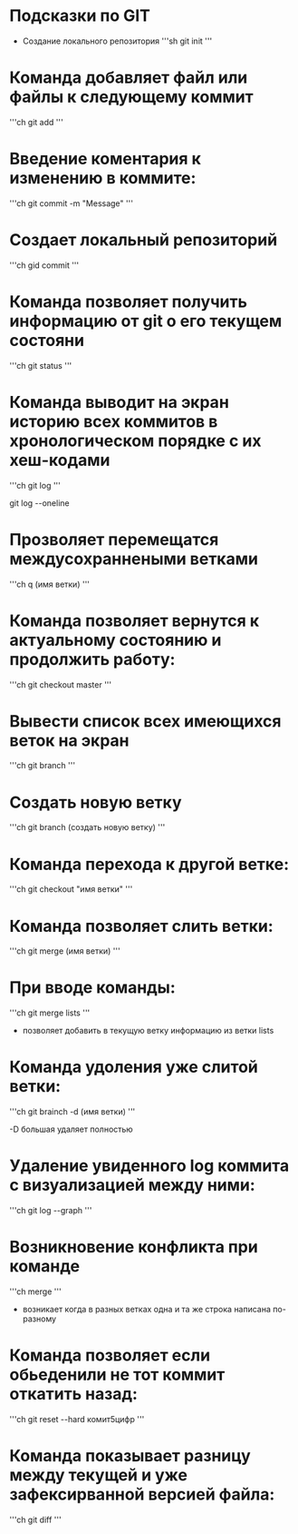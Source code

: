 # Подсказки по GIT 

* Создание локального репозитория
'''sh
git init
'''

# Команда добавляет файл или файлы к следующему коммит
'''ch
git add
'''

# Введение коментария к изменению в коммите:
'''ch
git commit -m "Message"
'''

# Создает локальный репозиторий
'''ch
gid commit
'''

# Команда позволяет получить информацию от git о его текущем состояни
'''ch
git status
'''

# Команда выводит на экран историю всех коммитов в хронологическом порядке с их хеш-кодами
'''ch
git log
'''

git log --oneline

# Прозволяет перемещатся междусохраннеными ветками
'''ch
q (имя ветки)
'''

# Команда позволяет вернутся к актуальному состоянию и продолжить работу:
'''ch
git checkout master
'''

# Вывести список всех имеющихся веток на экран 
'''ch
git branch 
'''

# Создать новую ветку
'''ch
git branch  (создать новую ветку)
'''

# Команда перехода к другой ветке:
'''ch
git checkout "имя ветки"
'''

# Команда позволяет слить ветки:
'''ch
git merge (имя ветки)
'''

# При вводе команды:
'''ch
git merge lists
'''
* позволяет добавить в текущую ветку информацию из ветки lists


# Команда удоления уже слитой ветки:
'''ch
git brainch -d (имя ветки)
'''

 -D большая удаляет полностью

 # Удаление увиденного log коммита с визуализацией между ними:
 '''ch
 git log --graph
'''

 # Возникновение конфликта при команде
 '''ch 
 merge
 '''
 * возникает когда в разных ветках одна и та же строка написана по-разному

# Команда позволяет если обьеденили не тот коммит откатить назад:
'''ch
git reset --hard комит5цифр
'''

# Команда показывает разницу между текущей и уже зафексирванной версией файла:
'''ch
git diff
'''










